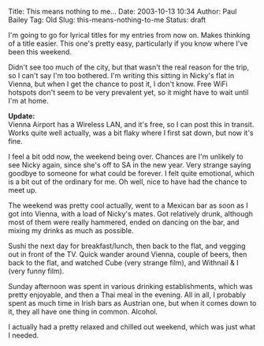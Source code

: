 Title: This means nothing to me...
Date: 2003-10-13 10:34
Author: Paul Bailey
Tag: Old
Slug: this-means-nothing-to-me
Status: draft

I'm going to go for lyrical titles for my entries from now on. Makes
thinking of a title easier. This one's pretty easy, particularly if you
know where I've been this weekend.

Didn't see too much of the city, but that wasn't the real reason for the
trip, so I can't say I'm too bothered. I'm writing this sitting in
Nicky's flat in Vienna, but when I get the chance to post it, I don't
know. Free WiFi hotspots don't seem to be very prevalent yet, so it
might have to wait until I'm at home.

**Update:**  
Vienna Airport has a Wireless LAN, and it's free, so I can post this in
transit. Works quite well actually, was a bit flaky where I first sat
down, but now it's fine.

I feel a bit odd now, the weekend being over. Chances are I'm unlikely
to see Nicky again, since she's off to SA in the new year. Very strange
saying goodbye to someone for what could be forever. I felt quite
emotional, which is a bit out of the ordinary for me. Oh well, nice to
have had the chance to meet up.

The weekend was pretty cool actually, went to a Mexican bar as soon as I
got into Vienna, with a load of Nicky's mates. Got relatively drunk,
although most of them were really hammered, ended on dancing on the bar,
and mixing my drinks as much as possible.

Sushi the next day for breakfast/lunch, then back to the flat, and
vegging out in front of the TV. Quick wander around Vienna, couple of
beers, then back to the flat, and watched Cube (very strange film), and
Withnail & I (very funny film).

Sunday afternoon was spent in various drinking establishments, which was
pretty enjoyable, and then a Thai meal in the evening. All in all, I
probably spent as much time in Irish bars as Austrian one, but when it
comes down to it, they all have one thing in common. Alcohol.

I actually had a pretty relaxed and chilled out weekend, which was just
what I needed.
